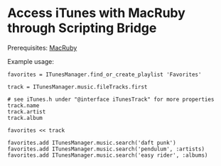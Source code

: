 # Access iTunes with MacRuby through Scripting Bridge

Prerequisites: [MacRuby](http://www.macruby.org/)

Example usage:

    favorites = ITunesManager.find_or_create_playlist 'Favorites'
    
    track = ITunesManager.music.fileTracks.first
    
    # see iTunes.h under "@interface iTunesTrack" for more properties
    track.name
    track.artist
    track.album
    
    favorites << track
    
    favorites.add ITunesManager.music.search('daft punk')
    favorites.add ITunesManager.music.search('pendulum', :artists)
    favorites.add ITunesManager.music.search('easy rider', :albums)
